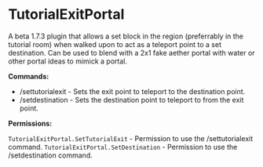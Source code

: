 # TutorialExitPortal
A beta 1.7.3 plugin that allows a set block in the region (preferrably in the tutorial room) when walked upon to act as a teleport point to a set destination.
Can be used to blend with a 2x1 fake aether portal with water or other portal ideas to mimick a portal.

**Commands:**
- /settutorialexit - Sets the exit point to teleport to the destination point.
- /setdestination - Sets the destination point to teleport to from the exit point.

**Permissions:**

`TutorialExitPortal.SetTutorialExit` - Permission to use the /settutorialexit command.
`TutorialExitPortal.SetDestination` - Permission to use the /setdestination command.
